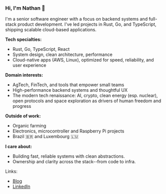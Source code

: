 ### Hi, I'm Nathan :wave:

I'm a senior software engineer with a focus on backend systems and full-stack product development. I've led projects in Rust, Go, and TypeScript, shipping scalable cloud-based applications.

**Tech specialties:**
- Rust, Go, TypeScript, React
- System design, clean architecture, performance
- Cloud-native apps (AWS, Linux), optimized for speed, reliability, and user experience

**Domain interests:**
- AgTech, FinTech, and tools that empower small teams
- High-performance backend systems and thoughtful UX
- The modern tech renaissance: AI, crypto, clean energy (esp. nuclear), open protocols and space exploration as drivers of human freedom and progress

**Outside of work:**
- Organic farming
- Electronics, microcontroller and Raspberry Pi projects
- Brazil :brazil: and Luxembourg :luxembourg:

**I care about:**
- Building fast, reliable systems with clean abstractions.
- Ownership and clarity across the stack--from code to infra.

Links:

- [Blog](https://marley.io)
- [LinkedIn](https://www.linkedin.com/in/nmarley/)
